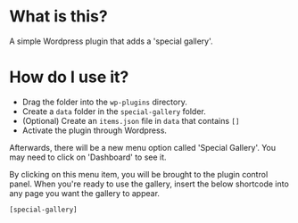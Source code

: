 # What is this?
A simple Wordpress plugin that adds a 'special gallery'.

# How do I use it?

- Drag the folder into the `wp-plugins` directory.
- Create a `data` folder in the `special-gallery` folder.
- (Optional) Create an `items.json` file in `data` that contains `[]`
- Activate the plugin through Wordpress.

Afterwards, there will be a new menu option called 'Special Gallery'.
You may need to click on 'Dashboard' to see it.

By clicking on this menu item, you will be brought to the plugin control panel. When you're ready to use the gallery, insert the below shortcode into any page you want the gallery to appear.

`[special-gallery]`

